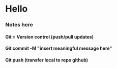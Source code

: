 # Hello
### Notes here

#### Git = Version control (push/pull updates)
#### Git commit -M "insert meaningful message here"
#### Git push (transfer local to repo github)
